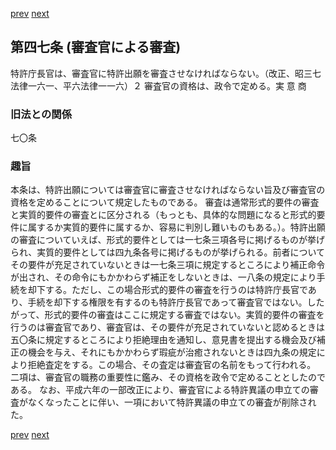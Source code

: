 [prev](/specific/markdowns/特許法/063_Mp-Ch_2-At_46_2.md)
[next](/specific/markdowns/特許法/065_Mp-Ch_3-At_48.md)
## 第四七条 (審査官による審査)
特許庁長官は、審査官に特許出願を審査させなければならない。（改正、昭三七法律一六一、平六法律一一六）２ 審査官の資格は、政令で定める。実 意 商

### 旧法との関係
七〇条

### 趣旨
本条は、特許出願については審査官に審査させなければならない旨及び審査官の資格を定めることについて規定したものである。
審査は通常形式的要件の審査と実質的要件の審査とに区分される（もっとも、具体的な問題になると形式的要件に属するか実質的要件に属するか、容易に判別し難いものもある。）。特許出願の審査についていえば、形式的要件としては一七条三項各号に掲げるものが挙げられ、実質的要件としては四九条各号に掲げるものが挙げられる。前者についてその要件が充足されていないときは一七条三項に規定するところにより補正命令が出され、その命令にもかかわらず補正をしないときは、一八条の規定により手続を却下する。ただし、この場合形式的要件の審査を行うのは特許庁長官であり、手続を却下する権限を有するのも特許庁長官であって審査官ではない。したがって、形式的要件の審査はここに規定する審査ではない。実質的要件の審査を行うのは審査官であり、審査官は、その要件が充足されていないと認めるときは五〇条に規定するところにより拒絶理由を通知し、意見書を提出する機会及び補正の機会を与え、それにもかかわらず瑕疵が治癒されないときは四九条の規定により拒絶査定をする。この場合、その査定は審査官の名前をもって行われる。
二項は、審査官の職務の重要性に鑑み、その資格を政令で定めることとしたのである。
なお、平成六年の一部改正により、審査官による特許異議の申立ての審査がなくなったことに伴い、一項において特許異議の申立ての審査が削除された。

[prev](/specific/markdowns/特許法/063_Mp-Ch_2-At_46_2.md)
[next](/specific/markdowns/特許法/065_Mp-Ch_3-At_48.md)